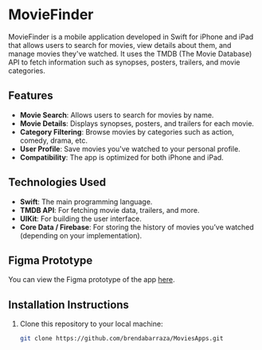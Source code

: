 # MovieFinder

MovieFinder is a mobile application developed in Swift for iPhone and iPad that allows users to search for movies, view details about them, and manage movies they've watched. It uses the TMDB (The Movie Database) API to fetch information such as synopses, posters, trailers, and movie categories.

## Features

- **Movie Search**: Allows users to search for movies by name.
- **Movie Details**: Displays synopses, posters, and trailers for each movie.
- **Category Filtering**: Browse movies by categories such as action, comedy, drama, etc.
- **User Profile**: Save movies you've watched to your personal profile.
- **Compatibility**: The app is optimized for both iPhone and iPad.

## Technologies Used

- **Swift**: The main programming language.
- **TMDB API**: For fetching movie data, trailers, and more.
- **UIKit**: For building the user interface.
- **Core Data / Firebase**: For storing the history of movies you’ve watched (depending on your implementation).

## Figma Prototype

You can view the Figma prototype of the app [here](https://www.figma.com/proto/aCtVNm5U7a7kZBKAJvdYQa/Untitled?node-id=10-31&node-type=canvas&t=fajOnrOFzDMhviI8-1&scaling=scale-down&content-scaling=fixed&page-id=5%3A2).

## Installation Instructions

1. Clone this repository to your local machine:

   ```bash
   git clone https://github.com/brendabarraza/MoviesApps.git

